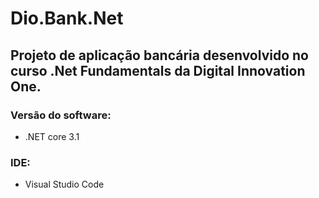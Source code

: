 # Dio.Bank.Net

## Projeto de aplicação bancária desenvolvido no curso .Net Fundamentals da Digital Innovation One.

### Versão do software: 
* .NET core 3.1

### IDE:
* Visual Studio Code
